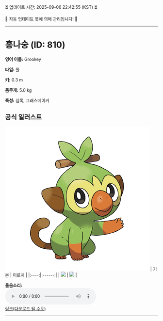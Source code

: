 
⏳ 업데이트 시간: 2025-09-06 22:42:55 (KST) ⏳

🤖 자동 업데이트 봇에 의해 관리됩니다! 🤖

---

# 흥나숭 (ID: 810)
**영어 이름:** Grookey

**타입:** 풀

**키:** 0.3 m

**몸무게:** 5.0 kg

**특성:** 심록, 그래스메이커

## 공식 일러스트
![](https://raw.githubusercontent.com/PokeAPI/sprites/master/sprites/pokemon/other/official-artwork/810.png)
| 기본 | 이로치 |
|:----:|:------:|
| <img src="http://play.pokemonshowdown.com/sprites/ani/grookey.gif" width="200"> | <img src="http://play.pokemonshowdown.com/sprites/ani-shiny/grookey.gif" width="200"> |

**울음소리:**<br><audio controls src="https://raw.githubusercontent.com/PokeAPI/cries/main/cries/pokemon/latest/810.ogg"></audio><br> [링크(다운로드 될 수도)](https://raw.githubusercontent.com/PokeAPI/cries/main/cries/pokemon/latest/810.ogg)


---
